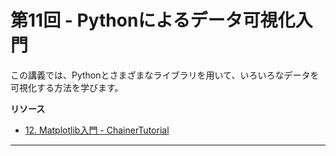 # 第11回 - Pythonによるデータ可視化入門

この講義では、Pythonとさまざまなライブラリを用いて、いろいろなデータを可視化する方法を学びます。

**リソース**

- [12. Matplotlib入門 - ChainerTutorial](https://tutorials.chainer.org/ja/12_Introduction_to_Matplotlib.html)

---

```{tableofcontents}
```
